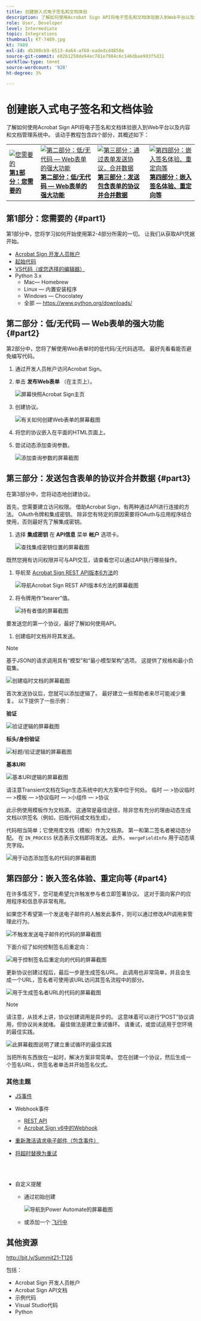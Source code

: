 ```yaml
---
title: 创建嵌入式电子签名和文档体验
description: 了解如何使用Acrobat Sign API将电子签名和文档体验嵌入到Web平台以及内容和文档管理系统中
role: User, Developer
level: Intermediate
topic: Integrations
thumbnail: KT-7489.jpg
kt: 7489
exl-id: db300cb9-6513-4a64-af60-eadedcd4858e
source-git-commit: e02b1250de94ec781e7984c6c146dbae993f5d31
workflow-type: tm+mt
source-wordcount: '928'
ht-degree: 3%

---
```


# 创建嵌入式电子签名和文档体验

了解如何使用Acrobat Sign API将电子签名和文档体验嵌入到Web平台以及内容和文档管理系统中。 该动手教程包含四个部分，其概述如下：

<table style="table-layout:fixed">
<tr>
  <td>
    <a href="embeddedesignature.md#part1">
        <img alt="您需要的" src="assets/embeddedesignature/EmbedPart1_thumb.png" />
    </a>
    <div>
    <a href="embeddedesignature.md#part1"><strong>第1部分：您需要的</strong></a>
    </div>
  </td>
  <td>
    <a href="embeddedesignature.md#part2">
        <img alt="第二部分：低/无代码 — Web表单的强大功能" src="assets/embeddedesignature/EmbedPart2_thumb.png" />
    </a>
    <div>
    <a href="embeddedesignature.md#part2"><strong>第二部分：低/无代码 — Web表单的强大功能</strong></a>
    </div>
  </td>
  <td>
   <a href="embeddedesignature.md#part3">
      <img alt="第三部分：通过表单发送协议，合并数据" src="assets/embeddedesignature/EmbedPart3_thumb.png" />
   </a>
    <div>
    <a href="embeddedesignature.md#part3"><strong>第三部分：发送包含表单的协议并合并数据</strong></a>
    </div>
  </td>
  <td>
   <a href="embeddedesignature.md#part4">
      <img alt="第四部分：嵌入签名体验、重定向等" src="assets/embeddedesignature/EmbedPart4_thumb.png" />
   </a>
    <div>
    <a href="embeddedesignature.md#part4"><strong>第四部分：嵌入签名体验、重定向等</strong></a>
    </div>
  </td>
</tr>
</table>

## 第1部分：您需要的 {#part1}

第1部分中，您将学习如何开始使用第2-4部分所需的一切。 让我们从获取API凭据开始。

* [Acrobat Sign 开发人员帐户](https://acrobat.adobe.com/cn/zh-Hans/sign/developer-form.html)
* [起始代码](https://github.com/benvanderberg/adobe-sign-api-tutorial)
* [VS代码（或您选择的编辑器）](https://code.visualstudio.com)
* Python 3.x
   * Mac— Homebrew
   * Linux — 内置安装程序
   * Windows — Chocolatey
   * 全部 — https://www.python.org/downloads/

## 第二部分：低/无代码 — Web表单的强大功能 {#part2}

第2部分中，您将了解使用Web表单时的低代码/无代码选项。 最好先看看能否避免编写代码。

1. 通过开发人员帐户访问Acrobat Sign。
1. 单击 **发布Web表单** （在主页上）。

   ![屏幕快照Acrobat Sign主页](assets/embeddedesignature/embed_1.png)

1. 创建协议。

   ![有关如何创建Web表单的屏幕截图](assets/embeddedesignature/embed_2.png)

1. 将您的协议嵌入在平面的HTML页面上。
1. 尝试动态添加查询参数。

   ![添加查询参数的屏幕截图](assets/embeddedesignature/embed_3.png)

## 第三部分：发送包含表单的协议并合并数据 {#part3}

在第3部分中，您将动态地创建协议。

首先，您需要建立访问权限。 借助Acrobat Sign，有两种通过API进行连接的方法。 OAuth令牌和集成密钥。 除非您有特定的原因需要将OAuth与应用程序结合使用，否则最好先了解集成密钥。

1. 选择 **集成密钥** 在 **API信息** 菜单 **帐户** 选项卡。

   ![查找集成密钥位置的屏幕截图](assets/embeddedesignature/embed_4.png)

既然您拥有访问权限并可与API交互，请查看您可以通过API执行哪些操作。

1. 导航至 [Acrobat Sign REST API版本6方法](http://adobesign.com/public/docs/restapi/v6)的

   ![导航Acrobat Sign REST API版本6方法的屏幕截图](assets/embeddedesignature/embed_5.png)

1. 将令牌用作“bearer”值。

   ![持有者值的屏幕截图](assets/embeddedesignature/embed_6.png)

要发送您的第一个协议，最好了解如何使用API。

1. 创建临时文档并将其发送。

>[!NOTE]
>
>基于JSON的请求调用具有“模型”和“最小模型架构”选项。 这提供了规格和最小负载集。

![创建临时文档的屏幕截图](assets/embeddedesignature/embed_7.png)

首次发送协议后，您就可以添加逻辑了。 最好建立一些帮助者来尽可能减少重复。 以下提供了一些示例：

**验证**

![验证逻辑的屏幕截图](assets/embeddedesignature/embed_8.png)

**标头/身份验证**

![标题/验证逻辑的屏幕截图](assets/embeddedesignature/embed_9.png)

**基本URI**

![基本URI逻辑的屏幕截图](assets/embeddedesignature/embed_10.png)

请注意Transient文档在Sign生态系统中的大方案中位于何处。
临时 — >协议临时 — >模板 — >协议临时 — >小组件 — >协议

此示例使用模板作为文档源。 这通常是最佳途径，除非您有充分的理由动态生成文档以供签名（例如，旧版代码或文档生成）。

代码相当简单；它使用库文档（模板）作为文档源。 第一和第二签名者被动态分配。 在 `IN_PROCESS` 状态表示文档即将发送。 此外， `mergeFieldInfo` 用于动态填充字段。

![用于动态添加签名的代码的屏幕截图](assets/embeddedesignature/embed_11.png)

## 第四部分：嵌入签名体验、重定向等 {#part4}

在许多情况下，您可能希望允许触发参与者立即签署协议。 这对于面向客户的应用程序和信息亭非常有用。

如果您不希望第一个发送电子邮件的人触发此事件，则可以通过修改API调用来管理此行为。

![不触发发送电子邮件的代码的屏幕截图](assets/embeddedesignature/embed_12.png)

下面介绍了如何控制签名后重定向：

![用于控制签名后重定向的代码的屏幕截图](assets/embeddedesignature/embed_13.png)

更新协议创建过程后，最后一步是生成签名URL。 此调用也非常简单，并且会生成一个URL，签名者可使用该URL访问其签名流程中的部分。

![用于生成签名者URL的代码的屏幕截图](assets/embeddedesignature/embed_14.png)

>[!NOTE]
>
>请注意，从技术上讲，协议创建调用是异步的。 这意味着可以进行“POST”协议调用，但协议尚未就绪。 最佳做法是建立重试循环。 请重试，或尝试适用于您环境的最佳实践。

![此屏幕截图说明了建立重试循环的最佳实践](assets/embeddedesignature/embed_15.png)

当把所有东西放在一起时，解决方案非常简单。 您在创建一个协议，然后生成一个签名URL，供签名者单击并开始签名仪式。

### 其他主题

* [JS事件](https://www.adobe.io/apis/documentcloud/sign/docs.html#!adobedocs/adobe-sign/master/events.md)
* Webhook事件
   * [REST API](https://sign-acs.na1.echosign.com/public/docs/restapi/v6#!/webhook/createWebhook)
   * [Acrobat Sign v6中的Webhook](https://www.adobe.io/apis/documentcloud/sign/docs.html#!adobedocs/adobe-sign/master/webhooks.md)
* [重新激活请求电子邮件（包含事件）](https://sign-acs.na1.echosign.com/public/docs/restapi/v6#!/agreements/updateAgreement)
* [将超时替换为重试](https://stackoverflow.com/questions/23267409/how-to-implement-retry-mechanism-into-python-requests-library)

   <br> 
* 自定义提醒
   * 通过初始创建

      ![导航到Power Automate的屏幕截图](assets/embeddedesignature/embed_16.png)

   * 或添加一个 [飞行中](https://sign-acs.na1.echosign.com/public/docs/restapi/v6#!/agreements/createReminderOnParticipant)

## 其他资源

http://bit.ly/Summit21-T126

包括：
* Acrobat Sign 开发人员帐户
* Acrobat Sign API文档
* 示例代码
* Visual Studio代码
* Python
